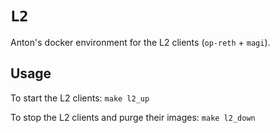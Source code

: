 # `L2`

Anton's docker environment for the L2 clients (`op-reth` + `magi`).

## Usage

To start the L2 clients: `make l2_up`

To stop the L2 clients and purge their images: `make l2_down`
